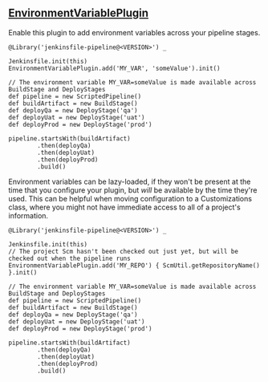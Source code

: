 ## [EnvironmentVariablePlugin](../src/EnvironmentVariablePlugin.groovy)

Enable this plugin to add environment variables across your pipeline stages.

```
@Library('jenkinsfile-pipeline@<VERSION>') _

Jenkinsfile.init(this)
EnvironmentVariablePlugin.add('MY_VAR', 'someValue').init()

// The environment variable MY_VAR=someValue is made available across BuildStage and DeployStages
def pipeline = new ScriptedPipeline()
def buildArtifact = new BuildStage()
def deployQa = new DeployStage('qa')
def deployUat = new DeployStage('uat')
def deployProd = new DeployStage('prod')

pipeline.startsWith(buildArtifact)
        .then(deployQa)
        .then(deployUat)
        .then(deployProd)
        .build()
```

Environment variables can be lazy-loaded, if they won't be present at the time that you configure your plugin, but *will* be available by the time they're used.  This can be helpful when moving configuration to a Customizations class, where you might not have immediate access to all of a project's information.

```
@Library('jenkinsfile-pipeline@<VERSION>') _

Jenkinsfile.init(this)
// The project Scm hasn't been checked out just yet, but will be checked out when the pipeline runs
EnvironmentVariablePlugin.add('MY_REPO') { ScmUtil.getRepositoryName() }.init()

// The environment variable MY_VAR=someValue is made available across BuildStage and DeployStages
def pipeline = new ScriptedPipeline()
def buildArtifact = new BuildStage()
def deployQa = new DeployStage('qa')
def deployUat = new DeployStage('uat')
def deployProd = new DeployStage('prod')

pipeline.startsWith(buildArtifact)
        .then(deployQa)
        .then(deployUat)
        .then(deployProd)
        .build()
```
